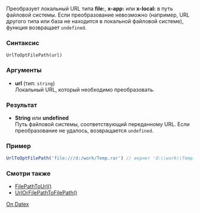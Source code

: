 Преобразует локальный URL типа **file:**, **x-app:** или **x-local:** в путь файловой системы. Если преобразование невозможно (например, URL другого типа или база не находится в локальной файловой системе), функция возвращает `undefined`.

### Синтаксис
`UrlToOptFilePath(url)`

### Аргументы
- **url** (тип: `string`)  
    Локальный URL, который необходимо преобразовать.

### Результат
- **String** или **undefined**  
    Путь файловой системы, соответствующий переданному URL. Если преобразование не удалось, возвращается `undefined`.

### Пример
```js
UrlToOptFilePath('file:///d:/work/Temp.rar') // вернет 'd:\\work\\Temp.rar'
```

### Смотри также
- [FilePathToUrl()](http://docs.datex.ru/article.htm?id=5620250451197911793)
- [UrlOrFilePathToFilePath()](http://docs.datex.ru/article.htm?id=5791375928854454940)

[On Datex](http://docs.datex.ru/article.htm?id=5791375928854455031)